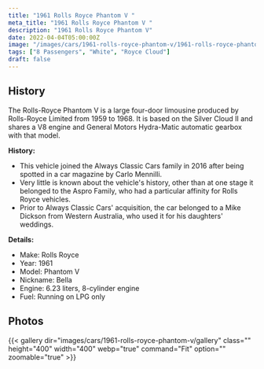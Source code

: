 ```yaml
---
title: "1961 Rolls Royce Phantom V "
meta_title: "1961 Rolls Royce Phantom V "
description: "1961 Rolls Royce Phantom V"
date: 2022-04-04T05:00:00Z
image: "/images/cars/1961-rolls-royce-phantom-v/1961-rolls-royce-phantom-v.jpg"
tags: ["8 Passengers", "White", "Royce Cloud"]
draft: false
---
```

## History

The Rolls-Royce Phantom V is a large four-door limousine produced by Rolls-Royce Limited from 1959 to 1968. It is based on the Silver Cloud II and shares a V8 engine and General Motors Hydra-Matic automatic gearbox with that model.

**History:**
- This vehicle joined the Always Classic Cars family in 2016 after being spotted in a car magazine by Carlo Mennilli.
- Very little is known about the vehicle's history, other than at one stage it belonged to the Aspro Family, who had a particular affinity for Rolls Royce vehicles.
- Prior to Always Classic Cars' acquisition, the car belonged to a Mike Dickson from Western Australia, who used it for his daughters' weddings.

**Details:**
- Make: Rolls Royce
- Year: 1961
- Model: Phantom V
- Nickname: Bella
- Engine: 6.23 liters, 8-cylinder engine
- Fuel: Running on LPG only

## Photos
{{< gallery dir="images/cars/1961-rolls-royce-phantom-v/gallery" class="" height="400" width="400" webp="true" command="Fit" option="" zoomable="true" >}}
